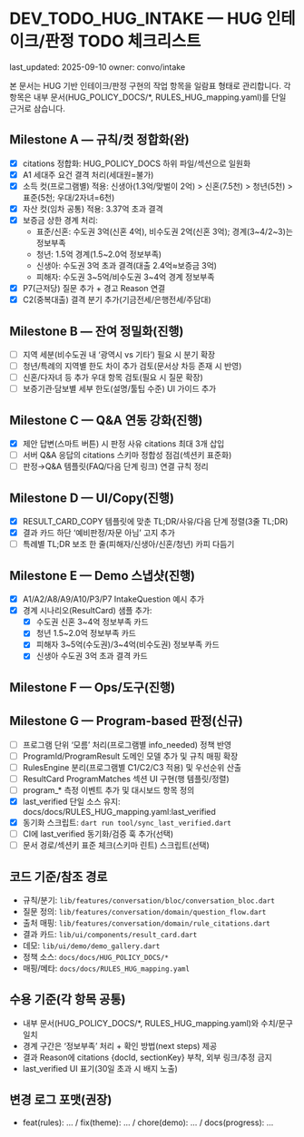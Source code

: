 # DEV_TODO_HUG_INTAKE — HUG 인테이크/판정 TODO 체크리스트

last_updated: 2025-09-10
owner: convo/intake

본 문서는 HUG 기반 인테이크/판정 구현의 작업 항목을 일람표 형태로 관리합니다. 각 항목은 내부 문서(HUG_POLICY_DOCS/*, RULES_HUG_mapping.yaml)를 단일 근거로 삼습니다.

## Milestone A — 규칙/컷 정합화(완)
- [x] citations 정합화: HUG_POLICY_DOCS 하위 파일/섹션으로 일원화
- [x] A1 세대주 요건 결격 처리(세대원=불가)
- [x] 소득 컷(프로그램별) 적용: 신생아(1.3억/맞벌이 2억) > 신혼(7.5천) > 청년(5천) > 표준(5천; 우대/2자녀=6천)
- [x] 자산 컷(임차 공통) 적용: 3.37억 초과 결격
- [x] 보증금 상한 경계 처리:
  - 표준/신혼: 수도권 3억(신혼 4억), 비수도권 2억(신혼 3억); 경계(3~4/2~3)는 정보부족
  - 청년: 1.5억 경계(1.5~2.0억 정보부족)
  - 신생아: 수도권 3억 초과 결격(대출 2.4억≈보증금 3억)
  - 피해자: 수도권 3~5억/비수도권 3~4억 경계 정보부족
- [x] P7(근저당) 질문 추가 + 경고 Reason 연결
- [x] C2(중복대출) 결격 분기 추가(기금전세/은행전세/주담대)

## Milestone B — 잔여 정밀화(진행)
- [ ] 지역 세분(비수도권 내 ‘광역시 vs 기타’) 필요 시 분기 확장
- [ ] 청년/특례의 지역별 한도 차이 추가 검토(문서상 차등 존재 시 반영)
- [ ] 신혼/다자녀 등 추가 우대 항목 검토(필요 시 질문 확장)
- [ ] 보증기관·담보별 세부 한도(설명/툴팁 수준) UI 가이드 추가

## Milestone C — Q&A 연동 강화(진행)
- [x] 제안 답변(스마트 버튼) 시 판정 사유 citations 최대 3개 삽입
- [ ] 서버 Q&A 응답의 citations 스키마 정합성 점검(섹션키 표준화)
- [ ] 판정→Q&A 템플릿(FAQ/다음 단계 링크) 연결 규칙 정리

## Milestone D — UI/Copy(진행)
- [x] RESULT_CARD_COPY 템플릿에 맞춘 TL;DR/사유/다음 단계 정렬(3줄 TL;DR)
- [x] 결과 카드 하단 ‘예비판정/자문 아님’ 고지 추가
- [ ] 특례별 TL;DR 보조 한 줄(피해자/신생아/신혼/청년) 카피 다듬기

## Milestone E — Demo 스냅샷(진행)
- [x] A1/A2/A8/A9/A10/P3/P7 IntakeQuestion 예시 추가
- [x] 경계 시나리오(ResultCard) 샘플 추가: 
  - [x] 수도권 신혼 3~4억 정보부족 카드
  - [x] 청년 1.5~2.0억 정보부족 카드
  - [x] 피해자 3~5억(수도권)/3~4억(비수도권) 정보부족 카드
  - [x] 신생아 수도권 3억 초과 결격 카드

## Milestone F — Ops/도구(진행)

## Milestone G — Program-based 판정(신규)
- [ ] 프로그램 단위 ‘모름’ 처리(프로그램별 info_needed) 정책 반영
- [ ] ProgramId/ProgramResult 도메인 모델 추가 및 규칙 매핑 확장
- [ ] RulesEngine 분리(프로그램별 C1/C2/C3 적용) 및 우선순위 산출
- [ ] ResultCard ProgramMatches 섹션 UI 구현(행 템플릿/정렬)
- [ ] program_* 측정 이벤트 추가 및 대시보드 항목 정의
- [x] last_verified 단일 소스 유지: docs/docs/RULES_HUG_mapping.yaml:last_verified
- [x] 동기화 스크립트: `dart run tool/sync_last_verified.dart`
- [ ] CI에 last_verified 동기화/검증 훅 추가(선택)
- [ ] 문서 경로/섹션키 표준 체크(스키마 린트) 스크립트(선택)

## 코드 기준/참조 경로
- 규칙/분기: `lib/features/conversation/bloc/conversation_bloc.dart`
- 질문 정의: `lib/features/conversation/domain/question_flow.dart`
- 출처 매핑: `lib/features/conversation/domain/rule_citations.dart`
- 결과 카드: `lib/ui/components/result_card.dart`
- 데모: `lib/ui/demo/demo_gallery.dart`
- 정책 소스: `docs/docs/HUG_POLICY_DOCS/*`
- 매핑/메타: `docs/docs/RULES_HUG_mapping.yaml`

## 수용 기준(각 항목 공통)
- 내부 문서(HUG_POLICY_DOCS/*, RULES_HUG_mapping.yaml)와 수치/문구 일치
- 경계 구간은 ‘정보부족’ 처리 + 확인 방법(next steps) 제공
- 결과 Reason에 citations {docId, sectionKey} 부착, 외부 링크/추정 금지
- last_verified UI 표기(30일 초과 시 배지 노출)

## 변경 로그 포맷(권장)
- feat(rules): … / fix(theme): … / chore(demo): … / docs(progress): …
